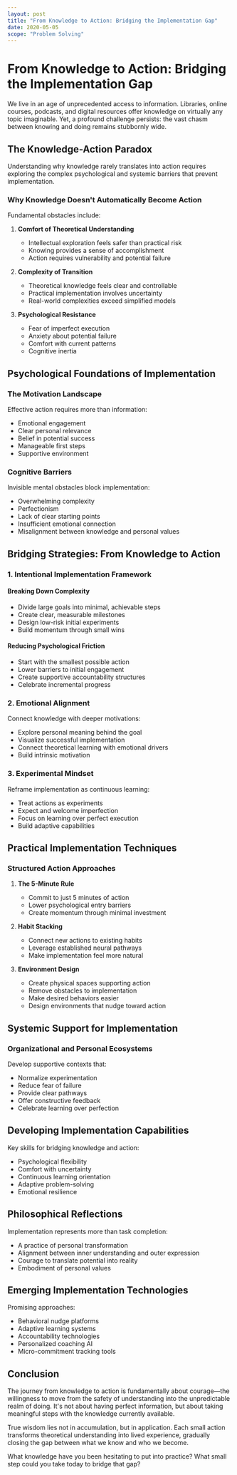 ```yaml
---
layout: post
title: "From Knowledge to Action: Bridging the Implementation Gap"
date: 2020-05-05
scope: "Problem Solving"
---
```


# From Knowledge to Action: Bridging the Implementation Gap

We live in an age of unprecedented access to information. Libraries, online courses, podcasts, and digital resources offer knowledge on virtually any topic imaginable. Yet, a profound challenge persists: the vast chasm between knowing and doing remains stubbornly wide.

## The Knowledge-Action Paradox

Understanding why knowledge rarely translates into action requires exploring the complex psychological and systemic barriers that prevent implementation.

### Why Knowledge Doesn't Automatically Become Action

Fundamental obstacles include:

1. **Comfort of Theoretical Understanding**
   - Intellectual exploration feels safer than practical risk
   - Knowing provides a sense of accomplishment
   - Action requires vulnerability and potential failure

2. **Complexity of Transition**
   - Theoretical knowledge feels clear and controllable
   - Practical implementation involves uncertainty
   - Real-world complexities exceed simplified models

3. **Psychological Resistance**
   - Fear of imperfect execution
   - Anxiety about potential failure
   - Comfort with current patterns
   - Cognitive inertia

## Psychological Foundations of Implementation

### The Motivation Landscape

Effective action requires more than information:
- Emotional engagement
- Clear personal relevance
- Belief in potential success
- Manageable first steps
- Supportive environment

### Cognitive Barriers

Invisible mental obstacles block implementation:
- Overwhelming complexity
- Perfectionism
- Lack of clear starting points
- Insufficient emotional connection
- Misalignment between knowledge and personal values

## Bridging Strategies: From Knowledge to Action

### 1. Intentional Implementation Framework

#### Breaking Down Complexity
- Divide large goals into minimal, achievable steps
- Create clear, measurable milestones
- Design low-risk initial experiments
- Build momentum through small wins

#### Reducing Psychological Friction
- Start with the smallest possible action
- Lower barriers to initial engagement
- Create supportive accountability structures
- Celebrate incremental progress

### 2. Emotional Alignment

Connect knowledge with deeper motivations:
- Explore personal meaning behind the goal
- Visualize successful implementation
- Connect theoretical learning with emotional drivers
- Build intrinsic motivation

### 3. Experimental Mindset

Reframe implementation as continuous learning:
- Treat actions as experiments
- Expect and welcome imperfection
- Focus on learning over perfect execution
- Build adaptive capabilities

## Practical Implementation Techniques

### Structured Action Approaches

1. **The 5-Minute Rule**
   - Commit to just 5 minutes of action
   - Lower psychological entry barriers
   - Create momentum through minimal investment

2. **Habit Stacking**
   - Connect new actions to existing habits
   - Leverage established neural pathways
   - Make implementation feel more natural

3. **Environment Design**
   - Create physical spaces supporting action
   - Remove obstacles to implementation
   - Make desired behaviors easier
   - Design environments that nudge toward action

## Systemic Support for Implementation

### Organizational and Personal Ecosystems

Develop supportive contexts that:
- Normalize experimentation
- Reduce fear of failure
- Provide clear pathways
- Offer constructive feedback
- Celebrate learning over perfection

## Developing Implementation Capabilities

Key skills for bridging knowledge and action:

- Psychological flexibility
- Comfort with uncertainty
- Continuous learning orientation
- Adaptive problem-solving
- Emotional resilience

## Philosophical Reflections

Implementation represents more than task completion:
- A practice of personal transformation
- Alignment between inner understanding and outer expression
- Courage to translate potential into reality
- Embodiment of personal values

## Emerging Implementation Technologies

Promising approaches:
- Behavioral nudge platforms
- Adaptive learning systems
- Accountability technologies
- Personalized coaching AI
- Micro-commitment tracking tools

## Conclusion

The journey from knowledge to action is fundamentally about courage—the willingness to move from the safety of understanding into the unpredictable realm of doing. It's not about having perfect information, but about taking meaningful steps with the knowledge currently available.

True wisdom lies not in accumulation, but in application. Each small action transforms theoretical understanding into lived experience, gradually closing the gap between what we know and who we become.

What knowledge have you been hesitating to put into practice? What small step could you take today to bridge that gap?